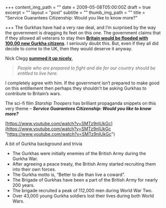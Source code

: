 +++
content_img_path = ""
date = 2009-05-08T05:00:00Z
draft = true
excerpt = ""
layout = "post"
subtitle = ""
thumb_img_path = ""
title = "Service Guarantees Citizenship: Would you like to know more?"

+++
The Gurkhas have had a very raw deal, and I’m surprised by the way the government is dragging its feet on this one. The government claims that if they allowed all veterans to stay then [**Britain would be flooded with 100,00 new Gurkha citizens**](http://www.mirror.co.uk/news/top-stories/2009/05/04/gurkhas-invasion-talk-mad-115875-21330608/). I seriously doubt this. But, even if they all did decide to come to the UK, then they would deserve it anyway.

Nick Clegg [**summed it up nicely**](http://www.nickclegg.com/2009/04/vote-against-gurkha-ruling/),

> _People who are prepared to fight and die for our country should be entitled to live here._

I completely agree with him. If the government isn’t prepared to make good on this entitlement then perhaps they shouldn’t be asking Gurkhas to contribute to Britain’s wars.

The sci-fi film _Starship Troopers_ has brilliant propaganda snippets on this very theme – **_Service Guarantees Citizenship: Would you like to know more?_**

[https://www.youtube.com/watch?v=SMTz9nIUkGc](https://www.youtube.com/watch?v=SMTz9nIUkGc "https://www.youtube.com/watch?v=SMTz9nIUkGc")

A bit of Gurkha background and trivia

* The Gurkhas were initially enemies of the British Army during the Gurkha War.
* After agreeing a peace treaty, the British Army started recruiting them into their own forces.
* The Gurkha motto is, “Better to die than live a coward”.
* The Brigade of Gurkhas have been a part of the British Army for nearly 200 years.
* The brigade recruited a peak of 112,000 men during World War Two.
* Over 43,000 young Gurkha soldiers lost their lives during both World Wars.